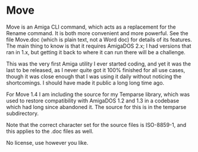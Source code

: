 # Move

Move is an Amiga CLI command, which acts as a replacement for the Rename command.  It is both more convenient and more powerful.  See the file Move.doc (which is plain text, not a Word doc) for details of its features.  The main thing to know is that it requires AmigaDOS 2.x; I had versions that ran in 1.x, but getting it back to where it can run there will be a challenge.

This was the very first Amiga utility I ever started coding, and yet it was the last to be released, as I never quite got it 100% finished for all use cases, though it was close enough that I was using it daily without noticing the shortcomings.  I should have made it public a long long time ago.

For Move 1.4 I am including the source for my Temparse library, which was used to restore compatibility with AmigaDOS 1.2 and 1.3 in a codebase which had long since abandoned it.  The source for this is in the temparse subdirectory.

Note that the correct character set for the source files is ISO-8859-1, and this applies to the .doc files as well.

No license, use however you like.
